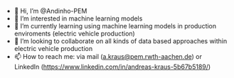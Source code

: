- 👋 Hi, I’m @Andinho-PEM
- 👀 I’m interested in machine learning models
- 🌱 I’m currently learning using machine learning models in production enviroments (electric vehicle production)
- 💞️ I’m looking to collaborate on all kinds of data based approaches within electric vehicle production
- 📫 How to reach me: via mail (a.kraus@pem.rwth-aachen.de) or LinkedIn (https://www.linkedin.com/in/andreas-kraus-5b67b5189/)

<!---
Andinho-PEM/Andinho-PEM is a ✨ special ✨ repository because its `README.md` (this file) appears on your GitHub profile.
You can click the Preview link to take a look at your changes.
--->
